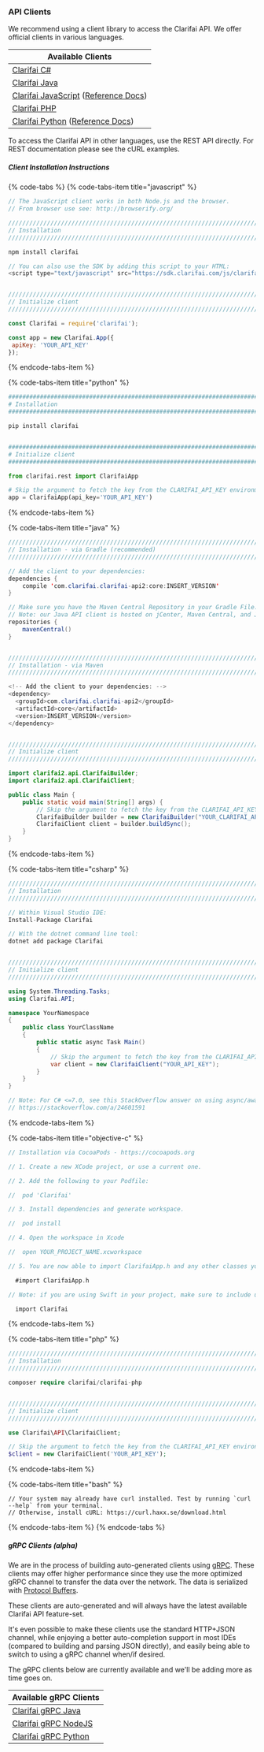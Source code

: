 ### API Clients

We recommend using a client library to access the Clarifai API. We offer official clients in
various languages.

| Available Clients |
| ----------------- |
| [Clarifai C#](https://github.com/Clarifai/clarifai-csharp) |
| [Clarifai Java](https://github.com/Clarifai/clarifai-java) |
| [Clarifai JavaScript](https://github.com/Clarifai/clarifai-javascript) ([Reference Docs](https://sdk.clarifai.com/js/latest/index.html)) |
| [Clarifai PHP](https://github.com/Clarifai/clarifai-php) |
| [Clarifai Python](https://github.com/Clarifai/clarifai-python) ([Reference Docs](https://clarifai-python.readthedocs.io/en/latest/index.html)) |

To access the Clarifai API in other languages, use the REST API directly. For REST documentation
please see the cURL examples.



##### Client Installation Instructions


{% code-tabs %}
{% code-tabs-item title="javascript" %}
```js
// The JavaScript client works in both Node.js and the browser.
// From browser use see: http://browserify.org/

///////////////////////////////////////////////////////////////////////////////
// Installation
///////////////////////////////////////////////////////////////////////////////

npm install clarifai

// You can also use the SDK by adding this script to your HTML:
<script type="text/javascript" src="https://sdk.clarifai.com/js/clarifai-latest.js"></script>


///////////////////////////////////////////////////////////////////////////////
// Initialize client
///////////////////////////////////////////////////////////////////////////////

const Clarifai = require('clarifai');

const app = new Clarifai.App({
 apiKey: 'YOUR_API_KEY'
});
```
{% endcode-tabs-item %}

{% code-tabs-item title="python" %}
```python
##############################################################################
# Installation
##############################################################################

pip install clarifai


##############################################################################
# Initialize client
##############################################################################

from clarifai.rest import ClarifaiApp

# Skip the argument to fetch the key from the CLARIFAI_API_KEY environment variable.
app = ClarifaiApp(api_key='YOUR_API_KEY')
```
{% endcode-tabs-item %}

{% code-tabs-item title="java" %}
```java
///////////////////////////////////////////////////////////////////////////////
// Installation - via Gradle (recommended)
///////////////////////////////////////////////////////////////////////////////

// Add the client to your dependencies:
dependencies {
    compile 'com.clarifai.clarifai-api2:core:INSERT_VERSION'
}

// Make sure you have the Maven Central Repository in your Gradle File.
// Note: our Java API client is hosted on jCenter, Maven Central, and JitPack.
repositories {
    mavenCentral()
}


///////////////////////////////////////////////////////////////////////////////
// Installation - via Maven
///////////////////////////////////////////////////////////////////////////////

<!-- Add the client to your dependencies: -->
<dependency>
  <groupId>com.clarifai.clarifai-api2</groupId>
  <artifactId>core</artifactId>
  <version>INSERT_VERSION</version>
</dependency>


///////////////////////////////////////////////////////////////////////////////
// Initialize client
///////////////////////////////////////////////////////////////////////////////

import clarifai2.api.ClarifaiBuilder;
import clarifai2.api.ClarifaiClient;

public class Main {
    public static void main(String[] args) {
        // Skip the argument to fetch the key from the CLARIFAI_API_KEY environment variable.
        ClarifaiBuilder builder = new ClarifaiBuilder("YOUR_CLARIFAI_API_KEY");
        ClarifaiClient client = builder.buildSync();
    }
}
```
{% endcode-tabs-item %}

{% code-tabs-item title="csharp" %}
```csharp
///////////////////////////////////////////////////////////////////////////////
// Installation
///////////////////////////////////////////////////////////////////////////////

// Within Visual Studio IDE:
Install-Package Clarifai

// With the dotnet command line tool:
dotnet add package Clarifai


///////////////////////////////////////////////////////////////////////////////
// Initialize client
///////////////////////////////////////////////////////////////////////////////

using System.Threading.Tasks;
using Clarifai.API;

namespace YourNamespace
{
    public class YourClassName
    {
        public static async Task Main()
        {
            // Skip the argument to fetch the key from the CLARIFAI_API_KEY environment variable.
            var client = new ClarifaiClient("YOUR_API_KEY");
        }
    }
}

// Note: For C# <=7.0, see this StackOverflow answer on using async/await from the Main method:
// https://stackoverflow.com/a/24601591
```
{% endcode-tabs-item %}

{% code-tabs-item title="objective-c" %}
```objective-c
// Installation via CocoaPods - https://cocoapods.org

// 1. Create a new XCode project, or use a current one.

// 2. Add the following to your Podfile:

//  pod 'Clarifai'

// 3. Install dependencies and generate workspace.

//  pod install

// 4. Open the workspace in Xcode

//  open YOUR_PROJECT_NAME.xcworkspace

// 5. You are now able to import ClarifaiApp.h and any other classes you need!

  #import ClarifaiApp.h

// Note: if you are using Swift in your project, make sure to include use_frameworks! in your Podfile. Then import Clarifai as a module.

  import Clarifai
```
{% endcode-tabs-item %}

{% code-tabs-item title="php" %}
```php
///////////////////////////////////////////////////////////////////////////////
// Installation
///////////////////////////////////////////////////////////////////////////////

composer require clarifai/clarifai-php


///////////////////////////////////////////////////////////////////////////////
// Initialize client
///////////////////////////////////////////////////////////////////////////////

use Clarifai\API\ClarifaiClient;

// Skip the argument to fetch the key from the CLARIFAI_API_KEY environment variable.
$client = new ClarifaiClient('YOUR_API_KEY');
```
{% endcode-tabs-item %}

{% code-tabs-item title="bash" %}
```cURL
// Your system may already have curl installed. Test by running `curl --help` from your terminal.
// Otherwise, install cURL: https://curl.haxx.se/download.html
```
{% endcode-tabs-item %}
{% endcode-tabs %}


##### gRPC Clients (alpha)

We are in the process of building auto-generated clients using [gRPC](https://grpc.io/). These
clients may offer higher performance since they use the more optimized gRPC channel to transfer the
data over the network. The data is serialized with
[Protocol Buffers](https://developers.google.com/protocol-buffers/).

These clients are auto-generated and will always have the latest available Clarifai API
feature-set.

It's even possible to make these clients use the standard HTTP+JSON channel, while enjoying a better
auto-completion support in most IDEs (compared to building and parsing JSON directly), and easily
being able to switch to using a gRPC channel when/if desired.

The gRPC clients below are currently available and we'll be adding more as time goes on.

| Available gRPC Clients |
| ----------------- |
| [Clarifai gRPC Java](https://github.com/Clarifai/clarifai-java-grpc/) |
| [Clarifai gRPC NodeJS](https://github.com/Clarifai/clarifai-javascript-grpc) |
| [Clarifai gRPC Python](https://github.com/Clarifai/clarifai-python-grpc/) |

